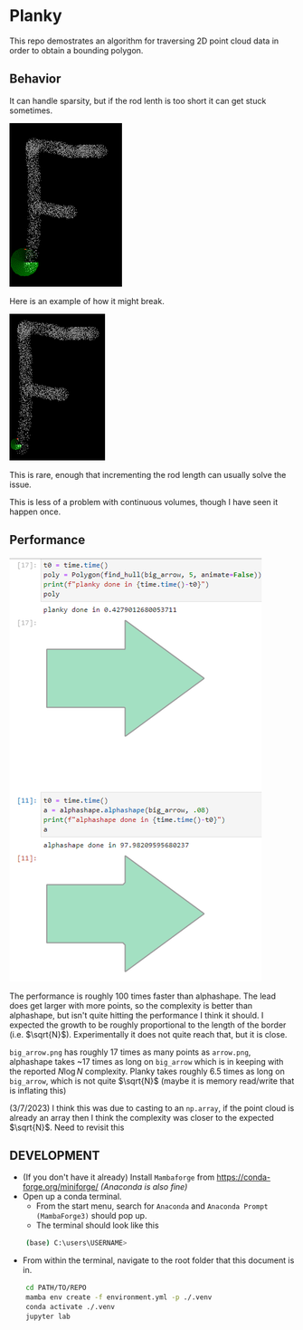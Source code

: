 # Planky
This repo demostrates an algorithm for traversing 2D point cloud data in order to obtain a bounding polygon.


## Behavior
It can handle sparsity, but if the rod lenth is too short it can get stuck sometimes.

![Demo](images/f_anim.gif)

Here is an example of how it might break.

![Demo](images/f_broken_anim.gif)


This is rare, enough that incrementing the rod length can usually solve the issue.

This is less of a problem with continuous volumes, though I have seen it happen once.

## Performance

![big_arrow_results](images/big_arrow_results.PNG)

The performance is roughly 100 times faster than alphashape. The lead does get larger with more points, so the complexity is better than alphashape, but isn't quite hitting the performance I think it should. I expected the growth to be roughly proportional to the length of the border (i.e. $\sqrt{N}$). Experimentally it does not quite reach that, but it is close.

`big_arrow.png` has roughly 17 times as many points as `arrow.png`, alphashape takes ~17 times as long on `big_arrow` which is in keeping with the reported $N\log{N}$ complexity. Planky takes roughly 6.5 times as long on `big_arrow`, which is not quite $\sqrt{N}$ (maybe it is memory read/write that is inflating this)

(3/7/2023) I think this was due to casting to an `np.array`, if the point cloud is already an array then I think the complexity was closer to the expected $\sqrt{N}$. Need to revisit this 

## DEVELOPMENT
- (If you don't have it already) Install `Mambaforge` from https://conda-forge.org/miniforge/ _(Anaconda is also fine)_
- Open up a conda terminal.<br>
    - From the start menu, search for `Anaconda` and `Anaconda Prompt (MambaForge3)` should pop up.
    - The terminal should look like this

```bash
    (base) C:\users\USERNAME>
```
- From within the terminal, navigate to the root folder that this document is in.

```bash
    cd PATH/TO/REPO
    mamba env create -f environment.yml -p ./.venv
    conda activate ./.venv
    jupyter lab
```
